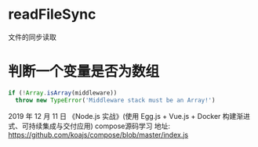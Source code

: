 # readFileSync

文件的同步读取

# 判断一个变量是否为数组

```javascript
if (!Array.isArray(middleware))
  throw new TypeError('Middleware stack must be an Array!')
```

2019 年 12 月 11 日 《Node.js 实战》(使用 Egg.js + Vue.js + Docker 构建渐进式、可持续集成与交付应用)
compose源码学习
地址: https://github.com/koajs/compose/blob/master/index.js
